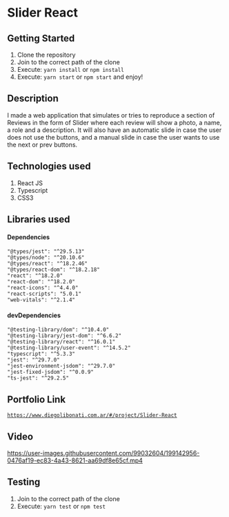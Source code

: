 # Slider React

## Getting Started

1. Clone the repository
2. Join to the correct path of the clone
3. Execute: `yarn install` or `npm install`
4. Execute: `yarn start` or `npm start` and enjoy!

## Description

I made a web application that simulates or tries to reproduce a section of Reviews in the form of Slider where each review will show a photo, a name, a role and a description. It will also have an automatic slide in case the user does not use the buttons, and a manual slide in case the user wants to use the next or prev buttons.

## Technologies used

1. React JS
2. Typescript
3. CSS3

## Libraries used

#### Dependencies

```
"@types/jest": "^29.5.13"
"@types/node": "^20.10.6"
"@types/react": "^18.2.46"
"@types/react-dom": "^18.2.18"
"react": "^18.2.0"
"react-dom": "^18.2.0"
"react-icons": "^4.4.0"
"react-scripts": "5.0.1"
"web-vitals": "^2.1.4"
```

#### devDependencies

```
"@testing-library/dom": "^10.4.0"
"@testing-library/jest-dom": "^6.6.2"
"@testing-library/react": "^16.0.1"
"@testing-library/user-event": "^14.5.2"
"typescript": "^5.3.3"
"jest": "^29.7.0"
"jest-environment-jsdom": "^29.7.0"
"jest-fixed-jsdom": "^0.0.9"
"ts-jest": "^29.2.5"
```

## Portfolio Link

[`https://www.diegolibonati.com.ar/#/project/Slider-React`](https://www.diegolibonati.com.ar/#/project/Slider-React)

## Video

https://user-images.githubusercontent.com/99032604/199142956-0476af19-ec83-4a43-8621-aa69df8e65cf.mp4

## Testing

1. Join to the correct path of the clone
2. Execute: `yarn test` or `npm test`
